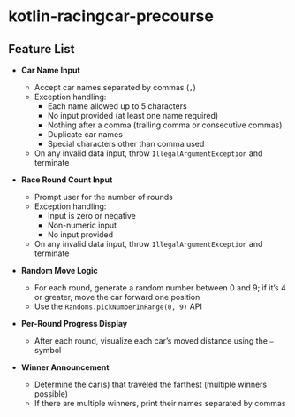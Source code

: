 # kotlin-racingcar-precourse

## Feature List

- **Car Name Input**  
  - Accept car names separated by commas (`,`)  
  - Exception handling:  
    - Each name allowed up to 5 characters  
    - No input provided (at least one name required)  
    - Nothing after a comma (trailing comma or consecutive commas)  
    - Duplicate car names  
    - Special characters other than comma used  
  - On any invalid data input, throw `IllegalArgumentException` and terminate

- **Race Round Count Input**  
  - Prompt user for the number of rounds  
  - Exception handling:  
    - Input is zero or negative  
    - Non-numeric input  
    - No input provided  
  - On any invalid data input, throw `IllegalArgumentException` and terminate
  
- **Random Move Logic**  
  - For each round, generate a random number between 0 and 9; if it’s 4 or greater, move the car forward one position  
  - Use the `Randoms.pickNumberInRange(0, 9)` API  

- **Per-Round Progress Display**  
  - After each round, visualize each car’s moved distance using the `—` symbol  

- **Winner Announcement**  
  - Determine the car(s) that traveled the farthest (multiple winners possible)  
  - If there are multiple winners, print their names separated by commas  